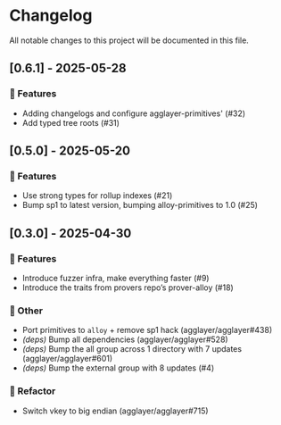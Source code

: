 # Changelog

All notable changes to this project will be documented in this file.

## [0.6.1] - 2025-05-28

### 🚀 Features

- Adding changelogs and configure agglayer-primitives' (#32)
- Add typed tree roots (#31)

## [0.5.0] - 2025-05-20

### 🚀 Features

- Use strong types for rollup indexes (#21)
- Bump sp1 to latest version, bumping alloy-primitives to 1.0 (#25)

## [0.3.0] - 2025-04-30

### 🚀 Features

- Introduce fuzzer infra, make everything faster (#9)
- Introduce the traits from provers repo’s prover-alloy (#18)

### 💼 Other

- Port primitives to `alloy` + remove sp1 hack (agglayer/agglayer#438)
- *(deps)* Bump all dependencies (agglayer/agglayer#528)
- *(deps)* Bump the all group across 1 directory with 7 updates (agglayer/agglayer#601)
- *(deps)* Bump the external group with 8 updates (#4)

### 🚜 Refactor

- Switch vkey to big endian (agglayer/agglayer#715)



